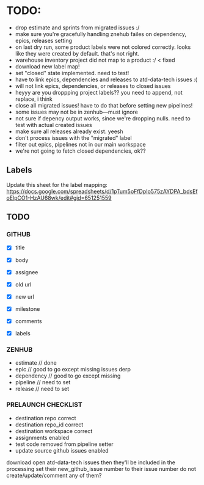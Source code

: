# TODO:
- drop estimate and sprints from migrated issues :/
- make sure you're gracefully handling znehub failes on dependency, epics, releases setting
- on last dry run, some product labels were not colored correctly. looks like they were created by default. that's not right.
- warehouse inventory project did not map to a product :/ < fixed
- download new label map!
- set "closed" state implemented. need to test!
- have to link epics, dependencies and releases to atd-data-tech issues :(
- will not link epics, dependencies, or releases to closed issues
- heyyy are you droppping project labels?? you need to append, not replace, i think
- close all migrated issues! have to do that before setting new pipelines!
- some issues may not be in zenhub—must ignore
- not sure if depency output works, since we're dropping nulls. need to test with actual created issues
- make sure all releases already exist. yeesh
- don't process issues with the "migrated" label
- filter out epics, pipelines not in our main workspace
- we're not going to fetch closed dependencies, ok??

## Labels
Update this sheet for the label mapping:
https://docs.google.com/spreadsheets/d/1pTum5oFfDpIo575zAYDPA_bdsEfoElpCO1-HzAU68wk/edit#gid=651251559


## TODO

### GITHUB
-[x] title 
-[x] body
-[x] assignee
-[x] old url
-[x] new url
-[x] milestone
-[x] comments
-[x] labels


### ZENHUB
- estimate // done
- epic // good to go except missing issues derp
- dependency // good to go except missing
- pipeline // need to set
- release // need to set



### PRELAUNCH CHECKLIST
- destination repo correct
- destination repo_id correct
- destination workspace correct
- assignments enabled
- test code removed from pipeline setter
- update source github issues enabled


download open atd-data-tech issues
then they'll be included in the processing
set their new_github_issue number to their issue number 
do not create/update/comment any of them?